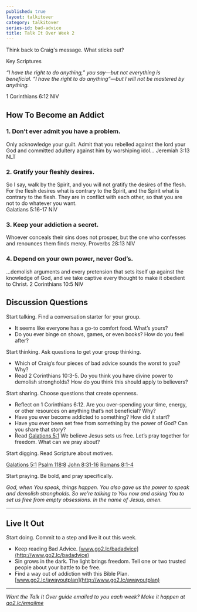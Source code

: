 ```yaml
---
published: true
layout: talkitover
category: talkitover
series-id: bad-advice
title: Talk It Over Week 2
---
```


<p class="lead">Think back to Craig's message. What sticks out?</p> 

Key Scriptures

_“I have the right to do anything,” you say—but not everything is beneficial. “I have the right to do anything”—but I will not be mastered by anything._ 

1 Corinthians 6:12 NIV

## How To Become an Addict

### 1. Don’t ever admit you have a problem.
Only acknowledge your guilt. Admit that you rebelled against the lord your God and committed adultery against him by worshiping idol... 
Jeremiah 3:13 NLT

### 2. Gratify your fleshly desires.
So I say, walk by the Spirit, and you will not gratify the desires of the flesh. For the flesh desires what is contrary to the Spirit, and the Spirit what is contrary to the flesh. They are in conflict with each other, so that you are not to do whatever you want.  
Galatians 5:16-17 NIV

### 3. Keep your addiction a secret.
Whoever conceals their sins does not prosper, but the one who confesses and renounces them finds mercy. 
Proverbs 28:13 NIV

### 4. Depend on your own power, never God’s.
...demolish arguments and every pretension that sets itself up against the knowledge of God, and we take captive every thought to make it obedient to Christ. 
2 Corinthians 10:5 NIV

## Discussion Questions
<p class="lead">Start talking. Find a conversation starter for your group.</p> 

*	It seems like everyone has a go-to comfort food. What’s yours?
*	Do you ever binge on shows, games, or even books? How do you feel after?

<p class="lead">Start thinking. Ask questions to get your group thinking.</p> 

*	Which of Craig’s four pieces of bad advice sounds the worst to you? Why? 
*	Read 2 Corinthians 10:3-5. Do you think you have divine power to demolish strongholds? How do you think this should apply to believers?
 
<p class="lead">Start sharing. Choose questions that create openness.</p> 

*	Reflect on 1 Corinthians 6:12. Are you over-spending your time, energy, or other resources on anything that’s not beneficial? Why?
*	Have you ever become addicted to something? How did it start?
*	Have you ever been set free from something by the power of God? Can you share that story?
* Read [Galations 5:1](https://www.bible.com/bible/111/gal.5.1.niv) We believe Jesus sets us free. Let’s pray together for freedom. What can we pray about?

<p class="lead">Start digging. Read Scripture about motives.</p> 

[Galations 5:1](https://www.bible.com/bible/111/gal.5.1.niv) [Psalm 118:8](https://www.bible.com/bible/111/psa.118.5.niv) [John 8:31-16](https://www.bible.com/bible/111/joh.8.31-36.niv) [Romans 8:1-4](https://www.bible.com/bible/111/rom.8.1-4.niv)

<p class="lead">Start praying. Be bold, and pray specifically.</p> 

_God, when You speak, things happen. You also gave us the power to speak and demolish strongholds. So we’re talking to You now and asking You to set us free from empty obsessions. In the name of Jesus, amen._

* * *

## Live It Out
<p class="lead">Start doing. Commit to a step and live it out this week.</p>

*	Keep reading Bad Advice. [www.go2.lc/badadvice](http://www.go2.lc/badadvice)
* Sin grows in the dark. The light brings freedom. Tell one or two trusted people about your battle to be free.
* Find a way out of addiction with this Bible Plan. [www.go2.lc/awayoutplan](http://www.go2.lc/awayoutplan)

* * *

_Want the Talk It Over guide emailed to you each week? Make it happen at [go2.lc/emailme](http://info.life.church/talkitover)_

